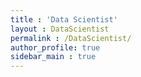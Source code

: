 ```yaml
---
title : 'Data Scientist'
layout : DataScientist
permalink : /DataScientist/
author_profile: true
sidebar_main : true
---
```

